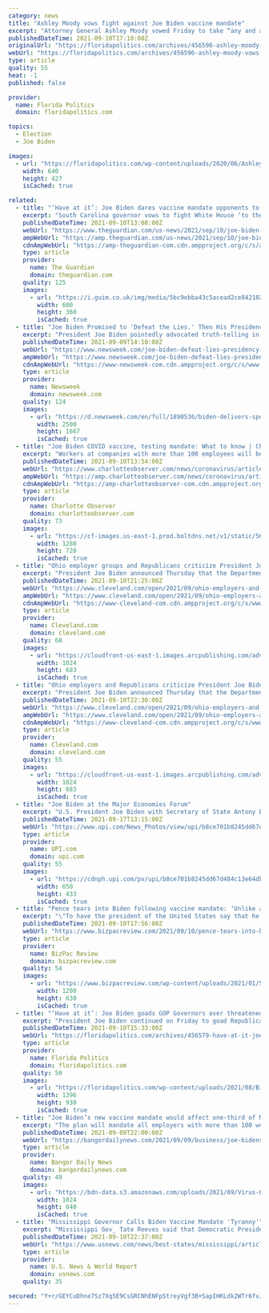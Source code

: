 ```yaml
---
category: news
title: "Ashley Moody vows fight against Joe Biden vaccine mandate"
excerpt: "Attorney General Ashley Moody vowed Friday to take “any and all action” against federal plans to mandate COVID-19 vaccinations for more than 80 million Americans working in the private sector. “Joe Biden does not have the legal authority to force vaccines on millions of Americans,"
publishedDateTime: 2021-09-10T17:10:00Z
originalUrl: "https://floridapolitics.com/archives/456596-ashley-moody-vows-fight-against-joe-biden-vaccine-mandate/"
webUrl: "https://floridapolitics.com/archives/456596-ashley-moody-vows-fight-against-joe-biden-vaccine-mandate/"
type: article
quality: 55
heat: -1
published: false

provider:
  name: Florida Politics
  domain: floridapolitics.com

topics:
  - Election
  - Joe Biden

images:
  - url: "https://floridapolitics.com/wp-content/uploads/2020/06/Ashley-Moody-scaled-e1591877498704.jpg"
    width: 640
    height: 427
    isCached: true

related:
  - title: "‘Have at it’: Joe Biden dares vaccine mandate opponents to take him on"
    excerpt: "South Carolina governor vows to fight White House ‘to the gates of hell’ over president’s large-scale vaccine requirements"
    publishedDateTime: 2021-09-10T13:08:00Z
    webUrl: "https://www.theguardian.com/us-news/2021/sep/10/joe-biden-vaccine-mandates-coronavirus-covid"
    ampWebUrl: "https://amp.theguardian.com/us-news/2021/sep/10/joe-biden-vaccine-mandates-coronavirus-covid"
    cdnAmpWebUrl: "https://amp-theguardian-com.cdn.ampproject.org/c/s/amp.theguardian.com/us-news/2021/sep/10/joe-biden-vaccine-mandates-coronavirus-covid"
    type: article
    provider:
      name: The Guardian
      domain: theguardian.com
    quality: 125
    images:
      - url: "https://i.guim.co.uk/img/media/5bc9ebba43c5acead2ce842102b339dee2a158a6/0_170_5092_3056/master/5092.jpg?width=300&quality=45&auto=format&fit=max&dpr=2&s=5be583b9dd9377df7b433c3e37f94f63"
        width: 600
        height: 360
        isCached: true
  - title: "Joe Biden Promised to 'Defeat the Lies.' Then His Presidency Hit a Crisis"
    excerpt: "President Joe Biden pointedly advocated truth-telling in his inaugural address, in a tacit rebuke of Donald Trump's loose relationship with facts. But a few months on, the crises posed by the U.S. withdrawal from Afghanistan have tested Biden's commitment to truth."
    publishedDateTime: 2021-09-09T14:10:00Z
    webUrl: "https://www.newsweek.com/joe-biden-defeat-lies-presidency-crisis-1627349"
    ampWebUrl: "https://www.newsweek.com/joe-biden-defeat-lies-presidency-crisis-1627349?amp=1"
    cdnAmpWebUrl: "https://www-newsweek-com.cdn.ampproject.org/c/s/www.newsweek.com/joe-biden-defeat-lies-presidency-crisis-1627349?amp=1"
    type: article
    provider:
      name: Newsweek
      domain: newsweek.com
    quality: 124
    images:
      - url: "https://d.newsweek.com/en/full/1890536/biden-delivers-speech-state-dining-room.jpg"
        width: 2500
        height: 1667
        isCached: true
  - title: "Joe Biden COVID vaccine, testing mandate: What to know | Charlotte Observer"
    excerpt: "Workers at companies with more than 100 employees will be required to get a COVID-19 vaccine or submit to weekly testing under a new rule President Joe Biden unveiled Thursday — but is it feasible? The rule applies to over 80 million workers in the private sector and falls under Biden’s six-part plan to combat the spread of the coronavirus."
    publishedDateTime: 2021-09-10T13:54:00Z
    webUrl: "https://www.charlotteobserver.com/news/coronavirus/article254119523.html"
    ampWebUrl: "https://amp.charlotteobserver.com/news/coronavirus/article254119523.html"
    cdnAmpWebUrl: "https://amp-charlotteobserver-com.cdn.ampproject.org/c/s/amp.charlotteobserver.com/news/coronavirus/article254119523.html"
    type: article
    provider:
      name: Charlotte Observer
      domain: charlotteobserver.com
    quality: 73
    images:
      - url: "https://cf-images.us-east-1.prod.boltdns.net/v1/static/5615998031001/1d8ced6c-2a38-4e97-8955-b22320db511a/f3d0c067-6cd5-4bb8-8fa2-a5b474cd562c/1280x720/match/image.jpg"
        width: 1280
        height: 720
        isCached: true
  - title: "Ohio employer groups and Republicans criticize President Joe Biden’s vaccine mandate"
    excerpt: "President Joe Biden announced Thursday that the Department of Labor will mandate that all companies with 100 or more employees require that their workforce be vaccinated or show weekly negative coronavirus tests."
    publishedDateTime: 2021-09-10T21:25:00Z
    webUrl: "https://www.cleveland.com/open/2021/09/ohio-employers-and-republicans-criticize-president-joe-bidens-vaccine-mandate-wait-for-more-federal-guidance.html"
    ampWebUrl: "https://www.cleveland.com/open/2021/09/ohio-employers-and-republicans-criticize-president-joe-bidens-vaccine-mandate-wait-for-more-federal-guidance.html?outputType=amp"
    cdnAmpWebUrl: "https://www-cleveland-com.cdn.ampproject.org/c/s/www.cleveland.com/open/2021/09/ohio-employers-and-republicans-criticize-president-joe-bidens-vaccine-mandate-wait-for-more-federal-guidance.html?outputType=amp"
    type: article
    provider:
      name: Cleveland.com
      domain: cleveland.com
    quality: 68
    images:
      - url: "https://cloudfront-us-east-1.images.arcpublishing.com/advancelocal/T7EC4ZMPZRA3FBKKIR2V5TYUUA.jpg"
        width: 1024
        height: 683
        isCached: true
  - title: "Ohio employers and Republicans criticize President Joe Biden’s vaccine mandate, wait for more federal guidance"
    excerpt: "President Joe Biden announced Thursday that the Department of Labor will mandate that all companies with 100 or more employees require that their workforce be vaccinated or show weekly negative coronavirus tests."
    publishedDateTime: 2021-09-10T22:30:00Z
    webUrl: "https://www.cleveland.com/open/2021/09/ohio-employers-and-republicans-criticize-president-joe-bidens-vaccine-mandate-wait-for-more-federal-guidance.html"
    ampWebUrl: "https://www.cleveland.com/open/2021/09/ohio-employers-and-republicans-criticize-president-joe-bidens-vaccine-mandate-wait-for-more-federal-guidance.html?outputType=amp"
    cdnAmpWebUrl: "https://www-cleveland-com.cdn.ampproject.org/c/s/www.cleveland.com/open/2021/09/ohio-employers-and-republicans-criticize-president-joe-bidens-vaccine-mandate-wait-for-more-federal-guidance.html?outputType=amp"
    type: article
    provider:
      name: Cleveland.com
      domain: cleveland.com
    quality: 55
    images:
      - url: "https://cloudfront-us-east-1.images.arcpublishing.com/advancelocal/T7EC4ZMPZRA3FBKKIR2V5TYUUA.jpg"
        width: 1024
        height: 683
        isCached: true
  - title: "Joe Biden at the Major Economies Forum"
    excerpt: "U.S. President Joe Biden with Secretary of State Antony Blinken (not shown) participate in the virtual Major Economies Forum from South Court Auditorium at the White House in Washington on Friday, September 17,"
    publishedDateTime: 2021-09-17T13:15:00Z
    webUrl: "https://www.upi.com/News_Photos/view/upi/b8ce701b8245dd67d484c13e64dbfc4b/Joe-Biden-at-the-Major-Economies-Forum/"
    type: article
    provider:
      name: UPI.com
      domain: upi.com
    quality: 55
    images:
      - url: "https://cdnph.upi.com/pv/upi/b8ce701b8245dd67d484c13e64dbfc4b/BIDEN-WORLD.jpg"
        width: 650
        height: 433
        isCached: true
  - title: "Pence tears into Biden following vaccine mandate: ‘Unlike anything I’d ever heard’ from a US president"
    excerpt: "\"To have the president of the United States say that he has been patient but his patience is wearing thin,\" Pence said."
    publishedDateTime: 2021-09-10T17:56:00Z
    webUrl: "https://www.bizpacreview.com/2021/09/10/pence-tears-into-biden-following-vaccine-mandate-unlike-anything-id-ever-heard-from-a-us-president-1132546/"
    type: article
    provider:
      name: BizPac Review
      domain: bizpacreview.com
    quality: 54
    images:
      - url: "https://www.bizpacreview.com/wp-content/uploads/2021/01/SG-Mike-Pence-1200x630.png"
        width: 1200
        height: 630
        isCached: true
  - title: "‘Have at it’: Joe Biden goads GOP Governors over threatened vaccine mandate suits"
    excerpt: "President Joe Biden continued on Friday to goad Republican Governors resisting COVID-19 vaccine mandates he rolled out the day before. When asked about them being challenged in court by a reporter at a Washington D."
    publishedDateTime: 2021-09-10T15:33:00Z
    webUrl: "https://floridapolitics.com/archives/456579-have-at-it-joe-biden-goads-gop-governors-over-threatened-vaccine-mandate-suits/"
    type: article
    provider:
      name: Florida Politics
      domain: floridapolitics.com
    quality: 50
    images:
      - url: "https://floridapolitics.com/wp-content/uploads/2021/08/Biden.jpg"
        width: 1396
        height: 930
        isCached: true
  - title: "Joe Biden’s new vaccine mandate would affect one-third of Maine’s private workforce"
    excerpt: "The plan will mandate all employers with more than 100 workers to require their workers to be vaccinated for COVID-19 or tested for the virus weekly."
    publishedDateTime: 2021-09-09T22:00:00Z
    webUrl: "https://bangordailynews.com/2021/09/09/business/joe-bidens-new-vaccine-mandate-would-affect-one-third-of-maines-private-workforce/"
    type: article
    provider:
      name: Bangor Daily News
      domain: bangordailynews.com
    quality: 49
    images:
      - url: "https://bdn-data.s3.amazonaws.com/uploads/2021/09/Virus-Outbreak-Florida-1-e1631224818491.jpg"
        width: 1024
        height: 640
        isCached: true
  - title: "Mississippi Governor Calls Biden Vaccine Mandate 'Tyranny'"
    excerpt: "Mississippi Gov_ Tate Reeves said that Democratic President Joe Biden’s new federal vaccine requirements are “clearly unconstitutional.\"."
    publishedDateTime: 2021-09-10T22:37:00Z
    webUrl: "https://www.usnews.com/news/best-states/mississippi/articles/2021-09-10/mississippi-governor-calls-biden-vaccine-mandate-tyranny"
    type: article
    provider:
      name: U.S. News & World Report
      domain: usnews.com
    quality: 35

secured: "Y+r/GEYCuDhne7Sz7Xq5E9CsGRCNhENFpStreyVgf3B+SapIHKLdk2WTr6fvJVacAjO61vim7WDtOFQqL2ZP64Ijq6QrX97vwQd0tMbPiKFcKRP7pHqDu5P9UqDT7lf0G3YxlW2ISImNyH9woz1o2cOUM/0Omlz3ecf4sfXD0t38His38RmxZjSaTqh2YHek7IDsfwdB/8pAej5qNmUt5ciDF4e1deTxYUSp6HgBnebdeaXmx62FxWh0HOsbKCPP0eF/7l5lOG2x4+pVbgoobzXq4G1y9/LjHwokpYjcj8mLwBpBWH9cH9ZZXOg0GezvXMqXVb0xLMXTCP/31bmLlLA1K8lQltNmoYX+AO9JoJ0=;llE0VD8F/EwqU4mFqv5zeg=="
---
```


